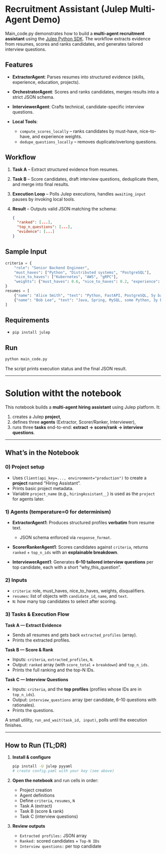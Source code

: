 # Recruitment Assistant (Julep Multi-Agent Demo)

Main_code.py demonstrates how to build a **multi-agent recruitment assistant** using the [Julep Python SDK](https://docs.julep.ai).
The workflow extracts evidence from resumes, scores and ranks candidates, and generates tailored interview questions.

## Features

* **ExtractorAgent**: Parses resumes into structured evidence (skills, experience, education, projects).
* **OrchestratorAgent**: Scores and ranks candidates, merges results into a strict JSON schema.
* **InterviewerAgent**: Crafts technical, candidate-specific interview questions.
* **Local Tools**:

  * `compute_scores_locally` – ranks candidates by must-have, nice-to-have, and experience weights.
  * `dedupe_questions_locally` – removes duplicate/overlong questions.

## Workflow

1. **Task A** – Extract structured evidence from resumes.
2. **Task B** – Score candidates, draft interview questions, deduplicate them, and merge into final results.
3. **Execution Loop** – Polls Julep executions, handles `awaiting_input` pauses by invoking local tools.
4. **Result** – Outputs valid JSON matching the schema:

   ```json
   {
     "ranked": [...],
     "top_n_questions": [...],
     "evidence": [...]
   }
   ```

## Sample Input

```python
criteria = {
    "role": "Senior Backend Engineer",
    "must_haves": ["Python", "Distributed systems", "PostgreSQL"],
    "nice_to_haves": ["Kubernetes", "AWS", "gRPC"],
    "weights": {"must_haves": 0.6, "nice_to_haves": 0.2, "experience": 0.2},
}
resumes = [
    {"name": "Alice Smith", "text": "Python, FastAPI, PostgreSQL, 5y backend, AWS, K8s..."},
    {"name": "Bob Lee", "text": "Java, Spring, MySQL, some Python, 3y backend..."},
]
```

## Requirements

* `pip install julep`

## Run

```bash
python main_code.py
```

The script prints execution status and the final JSON result.

---

# Solution witht the notebook 

This notebook builds a **multi-agent hiring assistant** using Julep platform. It:

1. creates a Julep **project**,
2. defines three **agents** (Extractor, Scorer/Ranker, Interviewer),
3. runs three **tasks** end-to-end: **extract → score/rank → interview questions**.

---

## What’s in the Notebook

### 0) Project setup

* Uses `Client(api_key=..., environment="production")` to create a **project** named “Hiring Assistant”.
* Prints basic project metadata.
* Variable `project_name` (e.g., `hiringAssistant__`) is used as the `project` for agents later.

### 1) Agents (temperature=0 for determinism)

* **ExtractorAgent1**: Produces structured profiles **verbatim** from resume text.

  * JSON schema enforced via `response_format`.
* **ScorerRankerAgent1**: Scores candidates against `criteria`, returns `ranked` + `top_n_ids` with an **explainable breakdown**.
* **InterviewerAgent1**: Generates **6–10 tailored interview questions** per top candidate, each with a short “why\_this\_question”.

### 2) Inputs

* `criteria`: role, must\_haves, nice\_to\_haves, weights, disqualifiers.
* `resumes`: list of objects with `candidate_id`, `name`, and `text`.
* `N`: how many top candidates to select after scoring.

### 3) Tasks & Execution Flow

**Task A — Extract Evidence**

* Sends all resumes and gets back `extracted_profiles` (array).
* Prints the extracted profiles.

**Task B — Score & Rank**

* Inputs: `criteria`, `extracted_profiles`, `N`.
* Output: `ranked` array (with `score_total` + `breakdown`) and `top_n_ids`.
* Prints the full ranking and the top-N IDs.

**Task C — Interview Questions**

* Inputs: `criteria`, and the **top profiles** (profiles whose IDs are in `top_n_ids`).
* Output: `interview_questions` array (per candidate, 6–10 questions with rationales).
* Prints the questions.

A small utility, `run_and_wait(task_id, input)`, polls until the execution finishes.

---

## How to Run (TL;DR)

1. **Install & configure**
  
   ```bash
   pip install -U julep pyyaml
   # create config.yaml with your key (see above)
   ```
2. **Open the notebook** and run cells in order:

   * Project creation
   * Agent definitions
   * Define `criteria`, `resumes`, `N`
   * Task A (extract)
   * Task B (score & rank)
   * Task C (interview questions)
3. **Review outputs**

   * `Extracted profiles:` JSON array
   * `Ranked:` scored candidates + `Top-N IDs`
   * `Interview questions:` per top candidate


